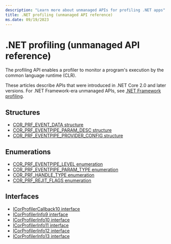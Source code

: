 ```yaml
---
description: "Learn more about unmanaged APIs for profiling .NET apps"
title: .NET profiling (unmanaged API reference)
ms.date: 09/19/2023
---
```

# .NET profiling (unmanaged API reference)

The profiling API enables a profiler to monitor a program's execution by the common language runtime (CLR).

These articles describe APIs that were introduced in .NET Core 2.0 and later versions. For .NET Framework-era unmanaged APIs, see [.NET Framework profiling](../../../framework/unmanaged-api/profiling/index.md).

## Structures

- [COR_PRF_EVENT_DATA structure](cor-prf-event-data-structure.md)
- [COR_PRF_EVENTPIPE_PARAM_DESC structure](cor-prf-eventpipe-param-desc-structure.md)
- [COR_PRF_EVENTPIPE_PROVIDER_CONFIG structure](cor-prf-eventpipe-provider-config-structure.md)

## Enumerations

- [COR_PRF_EVENTPIPE_LEVEL enumeration](cor-prf-eventpipe-level-enumeration.md)
- [COR_PRF_EVENTPIPE_PARAM_TYPE enumeration](cor-prf-eventpipe-param-type-enumeration.md)
- [COR_PRF_HANDLE_TYPE enumeration](cor-prf-handle-type-enumeration.md)
- [COR_PRF_REJIT_FLAGS enumeration](cor-prf-rejit-flags-enumeration.md)

## Interfaces

- [ICorProfilerCallback10 interface](icorprofilercallback10-interface.md)
- [ICorProfilerInfo9 interface](icorprofilerinfo9-interface.md)
- [ICorProfilerInfo10 interface](icorprofilerinfo10-interface.md)
- [ICorProfilerInfo11 interface](icorprofilerinfo11-interface.md)
- [ICorProfilerInfo12 interface](icorprofilerinfo12-interface.md)
- [ICorProfilerInfo13 interface](icorprofilerinfo13-interface.md)
